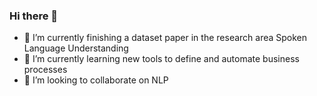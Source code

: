 ### Hi there 👋
- 🔭 I’m currently finishing a dataset paper in the research area Spoken Language Understanding
- 🌱 I’m currently learning new tools to define and automate business processes
- 👯 I’m looking to collaborate on NLP
<!--
**M4R14NO/M4R14NO** is a ✨ _special_ ✨ repository because its `README.md` (this file) appears on your GitHub profile.

Here are some ideas to get you started:

- 🔭 I’m currently working on ...
- 🌱 I’m currently learning ...
- 👯 I’m looking to collaborate on ...
- 🤔 I’m looking for help with ...
- 💬 Ask me about ...
- 📫 How to reach me: ...
- 😄 Pronouns: ...
- ⚡ Fun fact: ...
-->
